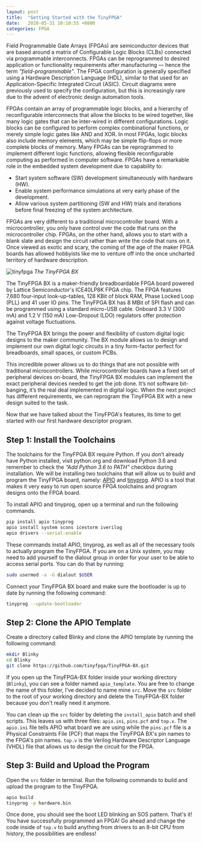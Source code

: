 ```yaml
---
layout: post
title:  "Getting Started with the TinyFPGA"
date:   2020-05-31 10:10:55 +0800
categories: FPGA
---
```


Field Programmable Gate Arrays (FPGAs) are semiconductor devices that are based around a matrix of Configurable Logic Blocks (CLBs) connected via programmable interconnects. FPGAs can be reprogrammed to desired application or functionality requirements after manufacturing — hence the term *"field-programmable"*. The FPGA configuration is generally specified using a Hardware Description Language (HDL), similar to that used for an Application-Specific Integrated Circuit (ASIC). Circuit diagrams were previously used to specify the configuration, but this is increasingly rare due to the advent of electronic design automation tools. 

FPGAs contain an array of programmable logic blocks, and a hierarchy of reconfigurable interconnects that allow the blocks to be wired together, like many logic gates that can be inter-wired in different configurations. Logic blocks can be configured to perform complex combinational functions, or merely simple logic gates like AND and XOR. In most FPGAs, logic blocks also include memory elements, which may be simple flip-flops or more complete blocks of memory. Many FPGAs can be reprogrammed to implement different logic functions, allowing flexible reconfigurable computing as performed in computer software. FPGAs have a remarkable role in the embedded system development due to capability to:

- Start system software (SW) development simultaneously with hardware (HW).
- Enable system performance simulations at very early phase of the development.
- Allow various system partitioning (SW and HW) trials and iterations before final freezing of the system architecture.

FPGAs are very different to a traditional microcontroller board. With a microcontroller, you only have control over the code that runs on the microcontroller chip. FPGAs, on the other hand, allows you to start with a blank slate and design the circuit rather than write the code that runs on it. Once viewed as exotic and scary, the coming of the age of the maker FPGA boards has allowed hobbyists like me to venture off into the once uncharted territory of hardware description.


![tinyfpga]({{site.baseurl}}/assets/img/tinyfpga.jpg)
*The TinyFPGA BX*

The TinyFPGA BX is a maker-friendly breadboardable FPGA board powered by Lattice Semiconductor's ICE40LP8K FPGA chip. The FPGA features 7,680 four-input look-up-tables, 128 KBit of block RAM, Phase Locked Loop (PLL) and 41 user IO pins. The TinyFPGA BX has 8 MBit of SPI flash and can be programmed using a standard micro-USB cable. Onboard 3.3 V (300 mA) and 1.2 V (150 mA) Low-Dropout (LDO) regulators offer protection against voltage fluctuations.

The TinyFPGA BX brings the power and flexibility of custom digital logic designs to the maker community. The BX module allows us to design and implement our own digital logic circuits in a tiny form-factor perfect for breadboards, small spaces, or custom PCBs.

This incredible power allows us to do things that are not possible with traditional microcontrollers. While microcontroller boards have a fixed set of peripheral devices on-board, the TinyFPGA BX modules can implement the exact peripheral devices needed to get the job done. It’s not software bit-banging, it’s the real deal implemented in digital logic. When the next project has different requirements, we can reprogram the TinyFPGA BX with a new design suited to the task.

Now that we have talked about the TinyFPGA's features, its time to get started with our first hardware descriptor program.

## Step 1: Install the Toolchains

The toolchains for the TinyFPGA BX require Python. If you don’t already have Python installed, visit python.org and download Python 3.6 and remember to check the *“Add Python 3.6 to PATH”* checkbox during installation. We will be installing two toolchains that will allow us to build and program the TinyFPGA board, namely: [APIO](https://github.com/FPGAwars/apio) and [tinyprog](https://github.com/tinyfpga/TinyFPGA-Bootloader/tree/master/programmer). APIO is a tool that makes it very easy to run open source FPGA toolchains and program designs onto the FPGA board.

To install APIO and tinyprog, open up a terminal and run the following commands.

```bash
pip install apio tinyprog 
apio install system scons icestorm iverilog
apio drivers --serial-enable
```

These commands install APIO, tinyprog, as well as all of the necessary tools to actually program the TinyFPGA. If you are on a Unix system, you may need to add yourself to the dialout group in order for your user to be able to access serial ports. You can do that by running:

```bash
sudo usermod -a -G dialout $USER
```

Connect your TinyFPGA BX board and make sure the bootloader is up to date by running the following command:

```bash
tinyprog --update-bootloader
```

## Step 2: Clone the APIO Template

Create a directory called Blinky and clone the APIO template by running the following command:

```bash
mkdir Blinky
cd Blinky
git clone https://github.com/tinyfpga/TinyFPGA-BX.git
```

If you open up the TinyFPGA-BX folder inside your working directory (`Blinky`), you can see a folder named `apio_template`. You are free to change the name of this folder, I've decided to name mine `src`. Move the `src` folder to the root of your working directory and delete the TinyFPGA-BX folder because you don't really need it anymore.

You can clean up the `src` folder by deleting the `install_apio` batch and shell scripts. This leaves us with three files: `apio.ini`, `pins.pcf` and `top.v`. The `apio.ini` file tells APIO what board we are using while the `pins.pcf` file is a Physical Constraints File (PCF) that maps the TinyFPGA BX's pin names to the FPGA's pin names. `top.v` is the Verilog Hardware Descriptor Language (VHDL) file that allows us to design the circuit for the FPGA.

## Step 3: Build and Upload the Program

Open the `src` folder in terminal. Run the following commands to build and upload the program to the TinyFPGA.

```bash
apio build
tinyprog -p hardware.bin
```

Once done, you should see the boot LED blinking an SOS pattern. That's it! You have successfully programmed an FPGA! Go ahead and change the code inside of `top.v` to build anything from drivers to an 8-bit CPU from history, the possibilities are endless!


